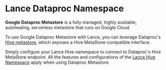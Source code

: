 # Lance Dataproc Namespace

**Google Dataproc Metastore** is a fully managed, 
highly available, autohealing, serverless metastore that runs on Google Cloud.

To use Google Dataproc Metastore with Lance, you can leverage Dataproc's [Hive metastore](https://cloud.google.com/dataproc-metastore/docs/hive-metastore),
which exposes a Hive MetaStore-compatible interface.

Simply configure your Lance Hive namespace to connect to Dataproc's Hive MetaStore endpoint.
All the features and configurations of the [Lance Hive Namespace](hive.md) apply when using Dataproc Metastore.
